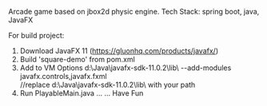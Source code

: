 Arcade game based on jbox2d physic engine.
Tech Stack: spring boot, java, JavaFX

For build project:
1. Download JavaFX 11   (https://gluonhq.com/products/javafx/)
2. Build 'square-demo' from pom.xml
3. Add to VM Options  d:\Java\javafx-sdk-11.0.2\lib\ --add-modules javafx.controls,javafx.fxml    
   //replace d:\Java\javafx-sdk-11.0.2\lib\   with your path
4.  Run PlayableMain.java
...
...
Have Fun
